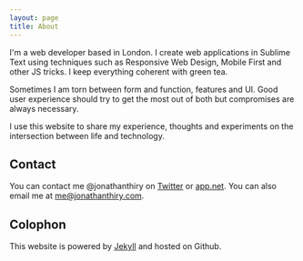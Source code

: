 ```yaml
---
layout: page
title: About
---
```


I'm a web developer based in London. I create web applications in Sublime Text using techniques such as Responsive Web Design, Mobile First and other JS tricks. I keep everything coherent with green tea.

Sometimes I am torn between form and function, features and UI. Good user experience should try to get the most out of both but compromises are always necessary.

I use this website to share my experience, thoughts and experiments on the intersection between life and technology.

## Contact

You can contact me @jonathanthiry on [Twitter](http://twitter.com/jonathanthiry) or [app.net](https://alpha.app.net/jonathanthiry).
You can also email me at <me@jonathanthiry.com>.

## Colophon

This website is powered by [Jekyll](https://github.com/mojombo/jekyll) and hosted on Github.
